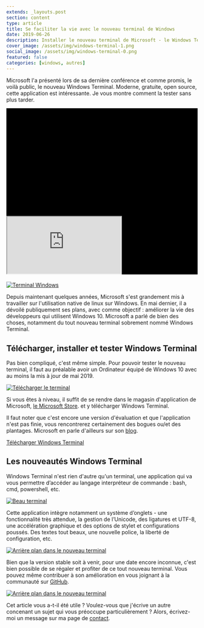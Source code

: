 ```yaml
---
extends: _layouts.post
section: content
type: article
title: Se faciliter la vie avec le nouveau terminal de Windows
date: 2019-06-26
description: Installer le nouveau terminal de Microsoft - le Windows Terminal, tout beau et le tester sans plus attendre
cover_image: /assets/img/windows-terminal-1.png
social_image: /assets/img/windows-terminal-0.png
featured: false
categories: [windows, autres]
---
```


Microsoft l'a présenté lors de sa dernière conférence et comme promis, le voilà public, le nouveau Windows Terminal. Moderne, gratuite, open source, cette application est intéressante. Je vous montre comment la tester sans plus tarder.

<div style="left: 0px; width: 100%; height: auto; position: relative; padding-bottom: 0px;">
	<div class="relative h-0" style="padding-top: 56.25%; background-color: #000; margin-bottom: 1.2rem;" >
		<iframe class="block h-full absolute w-full m-0 p-0" style="top: 0;" src="https://www.youtube.com/embed/8gw0rXPMMPE?rel=0" allowfullscreen="" scrolling="no" allow="autoplay; encrypted-media"></iframe>
	</div>
</div>

[![Terminal Windows](https://images.frandroid.com/wp-content/uploads/2019/05/microsoft-windows-terminal-linux.jpg)](https://images.frandroid.com/wp-content/uploads/2019/05/microsoft-windows-terminal-linux.jpg)

Depuis maintenant quelques années, Microsoft s'est grandement mis à travailler sur l'utilisation native de linux sur Windows. En mai dernier, il a dévoilé publiquement ses plans, avec comme objectif : améliorer la vie des développeurs qui utilisent Windows 10. Microsoft a parlé de bien des choses, notamment du tout nouveau terminal sobrement nommé Windows Terminal.

## Télécharger, installer et tester Windows Terminal

Pas bien compliqué, c'est même simple. Pour pouvoir tester le nouveau terminal, il faut au préalable avoir un Ordinateur équipé de Windows 10 avec au moins la mis à jour de mai 2019.

[![Télécharger le terminal](/assets/img/telechargement-terminal-windows.png)](/assets/img/telechargement-terminal-windows.png)

Si vous êtes à niveau, il suffit de se rendre dans le magasin d'application de Microsoft, [le Microsoft Store](https://www.microsoft.com/fr-fr/p/windows-terminal-preview/9n0dx20hk701?activetab=pivot:overviewtab). et y télécharger Windows Terminal.

Il faut noter que c'est encore une version d'évaluation et que l'application n'est pas finie, vous rencontrerez certainement des bogues ou/et des plantages. Microsoft en parle d'ailleurs sur son [blog](https://devblogs.microsoft.com/commandline/introducing-windows-terminal/).

[Télécharger Windows Terminal](https://www.microsoft.com/fr-fr/p/windows-terminal-preview/9n0dx20hk701?activetab=pivot:overviewtab)

## Les nouveautés Windows Terminal

Windows Terminal n'est rien d'autre qu'un terminal, une application qui va vous permettre d’accéder au langage interpréteur de commande : bash, cmd, powershell, etc.

[![Beau terminal](/assets/img/windows-terminal-4.jpg)](/assets/img/windows-terminal-4.jpg)

Cette application intègre notamment un système d’onglets - une fonctionnalité très attendue, la gestion de l’Unicode, des ligatures et UTF-8, une accélération graphique et des options de stylet et configurations poussés. Des textes tout beaux, une nouvelle police, la liberté de configuration, etc.

[![Arrière plan dans le nouveau terminal](/assets/img/new-microsoft-terminal-summer-background.png)](/assets/img/new-microsoft-terminal-summer-background.png)

Bien que la version stable soit à venir, pour une date encore inconnue, c'est bien possible de se régaler et profiter de ce tout nouveau terminal. Vous pouvez même contribuer à son amélioration en vous joignant à la communauté sur [GitHub](https://github.com/Microsoft/Terminal).

[![Arrière plan dans le nouveau terminal](/assets/img/windows-terminal-2.png)](/assets/img/windows-terminal-2.png)

Cet article vous a-t-il été utile ? Voulez-vous que j'écrive un autre concenant un sujet qui vous préoccupe particulièrement ? Alors, écrivez-moi un message sur ma page de [contact](/contact).
